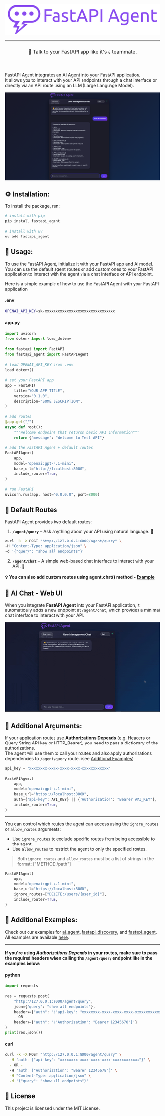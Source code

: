 <div align="denter">

![FastAPI Agent Logo](https://raw.githubusercontent.com/orco82/fastapi-agent/main/assets/fastapi-agent-1.png)

</div>

---

<p align="center" style="padding:10px;font-size:16px"> 💬 Talk to your FastAPI app like it's a teammate.</p>

<br>

FastAPI Agent integrates an AI Agent into your FastAPI application.<br>
It allows you to interact with your API endpoints through a chat interface or directly via an API route using an LLM (Large Language Model).

![fastapi screenshot](https://raw.githubusercontent.com/orco82/fastapi-agent/main/assets/fastapi-agent-screenshot.png)

## ⚙️ Installation:

To install the package, run:
```bash
# install with pip
pip install fastapi_agent

# install with uv
uv add fastapi_agent
```


## 🧪 Usage:

To use the FastAPI Agent, initialize it with your FastAPI app and AI model.<br>
You can use the default agent routes or add custom ones to your FastAPI application to interact with the agent via a chat interface or API endpoint.

Here is a simple example of how to use the FastAPI Agent with your FastAPI application:

#### .env
```bash
OPENAI_API_KEY=sk-xxxxxxxxxxxxxxxxxxxxxxxxxxxxxxxx
```

#### app.py
```python
import uvicorn
from dotenv import load_dotenv

from fastapi import FastAPI
from fastapi_agent import FastAPIAgent

# load OPENAI_API_KEY from .env
load_dotenv()

# set your FastAPI app
app = FastAPI(
    title="YOUR APP TITLE",
    version="0.1.0",
    description="SOME DESCRIPTION",
)

# add routes
@app.get("/")
async def root():
    """Welcome endpoint that returns basic API information"""
    return {"message": "Welcome to Test API"}

# add the FastAPI Agent + default routes
FastAPIAgent(
    app,
    model="openai:gpt-4.1-mini",
    base_url="http://localhost:8000",
    include_router=True,
)

# run FastAPI
uvicorn.run(app, host="0.0.0.0", port=8000)
```


## 🧭 Default Routes

FastAPI Agent provides two default routes:

1. **`/agent/query`** – Ask anything about your API using natural language. 🧠

  ```bash
curl -k -X POST "http://127.0.0.1:8000/agent/query" \
  -H "Content-Type: application/json" \
  -d '{"query": "show all endpoints"}'
```

2. **`/agent/chat`** – A simple web-based chat interface to interact with your API. 💬

#### 💡 You can also add custom routes using agent.chat() method - [Example](https://github.com/orco82/fastapi-agent/blob/main/examples/3_fastapi_agent_example.py)
 

## 💬 AI Chat - Web UI
When you integrate **FastAPI Agent** into your FastAPI application, it automatically adds a new endpoint at `/agent/chat`, which provides a minimal chat interface to interact with your API.

![fastapi demo](https://raw.githubusercontent.com/orco82/fastapi-agent/main/assets/fastapi-agent-demo.gif)


## 🧩 Additional Arguments:

If your application routes use **Authorizations Depends** (e.g. Headers or Query String API key or HTTP_Bearer), you need to pass a dictionary of the authorizations.<br>
The agent will use them to call your routes and also apply authorizations dependencies to `/agent/query` route. (see [Additional Examples](https://github.com/orco82/fastapi-agent/blob/main/README.md#-additional-examples))

```python
api_key = "xxxxxxxx-xxxx-xxxx-xxxx-xxxxxxxxxxxx"

FastAPIAgent(
    app,
    model="openai:gpt-4.1-mini",
    base_url="https://localhost:8000",
    auth={"api-key": API_KEY} || {'Authorization': "Bearer API_KEY"},
    include_router=True,
)
```

---

You can control which routes the agent can access using the `ignore_routes` or `allow_routes` arguments:
 - Use `ignore_routes` to exclude specific routes from being accessible to the agent.
 - Use `allow_routes` to restrict the agent to only the specified routes.

> Both `ignore_routes` and `allow_routes` must be a list of strings in the format: ["METHOD:/path"]

```python
FastAPIAgent(
    app,
    model="openai:gpt-4.1-mini",
    base_url="https://localhost:8000",
    ignore_routes=["DELETE:/users/{user_id}"],
    include_router=True,
)
```


## 📁 Additional Examples:

Check out our examples for [ai_agent](https://github.com/orco82/fastapi-agent/blob/main/examples/1_ai_agent_example.py), 
[fastapi_discovery](https://github.com/orco82/fastapi-agent/blob/main/examples/2_fastapi_discovery_example.py), 
and [fastapi_agent](https://github.com/orco82/fastapi-agent/blob/main/examples/3_fastapi_agent_example.py).  
All examples are available [here](https://github.com/orco82/fastapi-agent/blob/main/examples/).

---

#### If you're using *Authorizations Depends* in your routes, make sure to pass the required headers when calling the `/agent/query` endpoint like in the examples below:

#### python
```python
import requests

res = requests.post(
    "http://127.0.0.1:8000/agent/query", 
    json={"query": "show all endpoints"},
    headers={"auth": '{"api-key": "xxxxxxxx-xxxx-xxxx-xxxx-xxxxxxxxxxxx"}'}
    - OR - 
    headers={"auth": '{"Authorization": "Bearer 12345678"}'}
)
print(res.json())
```

#### curl
```bash
curl -k -X POST "http://127.0.0.1:8000/agent/query" \
  -H 'auth: {"api-key": "xxxxxxxx-xxxx-xxxx-xxxx-xxxxxxxxxxxx"}' \
  - OR -
  -H 'auth: {"Authorization": "Bearer 12345678"}' \
  -H "Content-Type: application/json" \
  -d '{"query": "show all endpoints"}'
```


## 📜 License

This project is licensed under the MIT License.